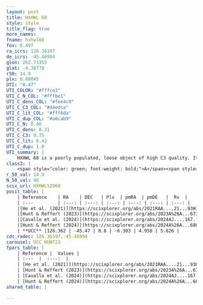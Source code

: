 ```yaml
---
layout: post
title: HXHWL 68
style: style
title_flag: true
more_names: 
fname: hxhwl68
fov: 0.497
ra_icrs: 126.36197
de_icrs: -45.46994
glon: 262.73355
glat: -4.38778
r50: 14.9
plx: 0.80045
UTI: "0.47"
UTI_COLOR: "#fffce3"
UTI_C_N_COL: "#fffbe1"
UTI_C_dens_COL: "#fee4c9"
UTI_C_C3_COL: "#d4edca"
UTI_C_lit_COL: "#fff6da"
UTI_C_dup_COL: "#a6cab9"
UTI_C_N: 0.46
UTI_C_dens: 0.31
UTI_C_C3: 0.75
UTI_C_lit: 0.42
UTI_C_dup: 1.0
UTI_summary: |
    HXHWL 68 is a poorly populated, loose object of high C3 quality. It is poorly studied in the literature.
class3: |
    <span style="color: green; font-weight: bold;">A</span><span style="color: #FFC300; font-weight: bold;">B</span>
r_50_val: 14.9
N_50_val: 46
scix_url: HXHWL%2068
posit_table: |
    | Reference    | RA    | DEC   | Plx  | pmRA  | pmDE   |  Rv  |
    | :---         | :---: | :---: | :---: | :---: | :---: | :---: |
    |[He et al. (2021)](https://scixplorer.org/abs/2021RAA....21...93H) | 126.484 | -45.582 | 0.82 | -6.29 | 5.02 | -- |
    |[Hunt & Reffert (2023)](https://scixplorer.org/abs/2023A%26A...673A.114H) | 126.184 | -45.438 | 0.805 | -6.287 | 4.967 | 8.812 |
    |[Cavallo et al. (2024)](https://scixplorer.org/abs/2024AJ....167...12C) | 126.322 | -45.513 | 0.808 | -- | -- | -- |
    |[Hunt & Reffert (2024)](https://scixplorer.org/abs/2024A%26A...686A..42H) | 126.184 | -45.438 | 0.805 | -6.287 | 4.967 | 8.812 |
    | **UCC** |126.362 | -45.47 | 0.8 | -6.303 | 4.958 | 5.626 | 
cds_radec: 126.36197,-45.46994
carousel: UCC_HUNT23
fpars_table: |
    | Reference |  Values |
    | :---  |  :---:  |
    | [He et al. (2021)](https://scixplorer.org/abs/2021RAA....21...93H) | `AG=0.7, m-M=10.3, logAge=7.78, Z=0.017` |
    | [Hunt & Reffert (2023)](https://scixplorer.org/abs/2023A%26A...673A.114H) | `AV50=0.398, diffAV50=0.465, MOD50=10.346, logAge50=8.243` |
    | [Cavallo et al. (2024)](https://scixplorer.org/abs/2024AJ....167...12C) | `AV50=0.67, dMod50=10.56, logAge50=8.51, [Fe/H]50=0.33` |
    | [Hunt & Reffert (2024)](https://scixplorer.org/abs/2024A%26A...686A..42H) | `MassJ=52.5820` |
shared_table: |
    
---
```

